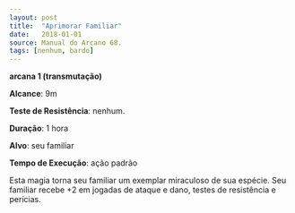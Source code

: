 ```yaml
---
layout: post
title:  "Aprimorar Familiar"
date:   2018-01-01
source: Manual do Arcano 68.
tags: [nenhum, bardo]
---
```


**arcana 1 (transmutação)**

**Alcance**: 9m

**Teste de Resistência**: nenhum.

**Duração**: 1 hora

**Alvo**: seu familiar

**Tempo de Execução**: ação padrão

Esta magia torna seu familiar um exemplar miraculoso de sua espécie. Seu familiar recebe +2 em jogadas de ataque e dano, testes de resistência e perícias.
